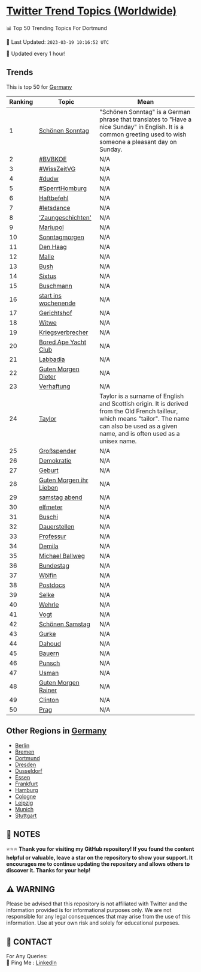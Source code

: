 [Twitter Trend Topics (Worldwide)](https://github.com/ErcinDedeoglu/Twitter-Trend-Topics)
==========


📊 Top 50 Trending Topics For Dortmund

📆 Last Updated: `2023-03-19 10:16:52 UTC`

🔧 Updated every 1 hour!


## Trends

This is top 50 for [Germany](</Germany>)

| Ranking | Topic | Mean |
| ------- | ------------ | ------------ |
| 1 | [Schönen Sonntag](http://twitter.com/search?q=Sch%c3%b6nen+Sonntag) | "Schönen Sonntag" is a German phrase that translates to "Have a nice Sunday" in English. It is a common greeting used to wish someone a pleasant day on Sunday. |
| 2 | [#BVBKOE](http://twitter.com/search?q=%23BVBKOE) | N/A |
| 3 | [#WissZeitVG](http://twitter.com/search?q=%23WissZeitVG) | N/A |
| 4 | [#dudw](http://twitter.com/search?q=%23dudw) | N/A |
| 5 | [#SperrtHomburg](http://twitter.com/search?q=%23SperrtHomburg) | N/A |
| 6 | [Haftbefehl](http://twitter.com/search?q=Haftbefehl) | N/A |
| 7 | [#letsdance](http://twitter.com/search?q=%23letsdance) | N/A |
| 8 | ['Zaungeschichten'](http://twitter.com/search?q=%27Zaungeschichten%27) | N/A |
| 9 | [Mariupol](http://twitter.com/search?q=Mariupol) | N/A |
| 10 | [Sonntagmorgen](http://twitter.com/search?q=Sonntagmorgen) | N/A |
| 11 | [Den Haag](http://twitter.com/search?q=Den+Haag) | N/A |
| 12 | [Malle](http://twitter.com/search?q=Malle) | N/A |
| 13 | [Bush](http://twitter.com/search?q=Bush) | N/A |
| 14 | [Sixtus](http://twitter.com/search?q=Sixtus) | N/A |
| 15 | [Buschmann](http://twitter.com/search?q=Buschmann) | N/A |
| 16 | [start ins wochenende](http://twitter.com/search?q=start+ins+wochenende) | N/A |
| 17 | [Gerichtshof](http://twitter.com/search?q=Gerichtshof) | N/A |
| 18 | [Witwe](http://twitter.com/search?q=Witwe) | N/A |
| 19 | [Kriegsverbrecher](http://twitter.com/search?q=Kriegsverbrecher) | N/A |
| 20 | [Bored Ape Yacht Club](http://twitter.com/search?q=Bored+Ape+Yacht+Club) | N/A |
| 21 | [Labbadia](http://twitter.com/search?q=Labbadia) | N/A |
| 22 | [Guten Morgen Dieter](http://twitter.com/search?q=Guten+Morgen+Dieter) | N/A |
| 23 | [Verhaftung](http://twitter.com/search?q=Verhaftung) | N/A |
| 24 | [Taylor](http://twitter.com/search?q=Taylor) | Taylor is a surname of English and Scottish origin. It is derived from the Old French tailleur, which means "tailor". The name can also be used as a given name, and is often used as a unisex name. |
| 25 | [Großspender](http://twitter.com/search?q=Gro%c3%9fspender) | N/A |
| 26 | [Demokratie](http://twitter.com/search?q=Demokratie) | N/A |
| 27 | [Geburt](http://twitter.com/search?q=Geburt) | N/A |
| 28 | [Guten Morgen ihr Lieben](http://twitter.com/search?q=Guten+Morgen+ihr+Lieben) | N/A |
| 29 | [samstag abend](http://twitter.com/search?q=samstag+abend) | N/A |
| 30 | [elfmeter](http://twitter.com/search?q=elfmeter) | N/A |
| 31 | [Buschi](http://twitter.com/search?q=Buschi) | N/A |
| 32 | [Dauerstellen](http://twitter.com/search?q=Dauerstellen) | N/A |
| 33 | [Professur](http://twitter.com/search?q=Professur) | N/A |
| 34 | [Demila](http://twitter.com/search?q=Demila) | N/A |
| 35 | [Michael Ballweg](http://twitter.com/search?q=Michael+Ballweg) | N/A |
| 36 | [Bundestag](http://twitter.com/search?q=Bundestag) | N/A |
| 37 | [Wölfin](http://twitter.com/search?q=W%c3%b6lfin) | N/A |
| 38 | [Postdocs](http://twitter.com/search?q=Postdocs) | N/A |
| 39 | [Selke](http://twitter.com/search?q=Selke) | N/A |
| 40 | [Wehrle](http://twitter.com/search?q=Wehrle) | N/A |
| 41 | [Vogt](http://twitter.com/search?q=Vogt) | N/A |
| 42 | [Schönen Samstag](http://twitter.com/search?q=Sch%c3%b6nen+Samstag) | N/A |
| 43 | [Gurke](http://twitter.com/search?q=Gurke) | N/A |
| 44 | [Dahoud](http://twitter.com/search?q=Dahoud) | N/A |
| 45 | [Bauern](http://twitter.com/search?q=Bauern) | N/A |
| 46 | [Punsch](http://twitter.com/search?q=Punsch) | N/A |
| 47 | [Usman](http://twitter.com/search?q=Usman) | N/A |
| 48 | [Guten Morgen Rainer](http://twitter.com/search?q=Guten+Morgen+Rainer) | N/A |
| 49 | [Clinton](http://twitter.com/search?q=Clinton) | N/A |
| 50 | [Prag](http://twitter.com/search?q=Prag) | N/A |



## Other Regions in [Germany](</Germany>)

* [Berlin](</Germany/Berlin.md>)
* [Bremen](</Germany/Bremen.md>)
* [Dortmund](</Germany/Dortmund.md>)
* [Dresden](</Germany/Dresden.md>)
* [Dusseldorf](</Germany/Dusseldorf.md>)
* [Essen](</Germany/Essen.md>)
* [Frankfurt](</Germany/Frankfurt.md>)
* [Hamburg](</Germany/Hamburg.md>)
* [Cologne](</Germany/Cologne.md>)
* [Leipzig](</Germany/Leipzig.md>)
* [Munich](</Germany/Munich.md>)
* [Stuttgart](</Germany/Stuttgart.md>)



## 📝 NOTES

⭐⭐⭐ **Thank you for visiting my GitHub repository! If you found the content helpful or valuable, leave a star on the repository to show your support. It encourages me to continue updating the repository and allows others to discover it. Thanks for your help!**


## ⚠️ WARNING

Please be advised that this repository is not affiliated with Twitter and the information provided is for informational purposes only. We are not responsible for any legal consequences that may arise from the use of this information. Use at your own risk and solely for educational purposes.


## 📨 CONTACT

 For Any Queries:  
            🏓 Ping Me : [LinkedIn](https://www.linkedin.com/in/ercindedeoglu/)
